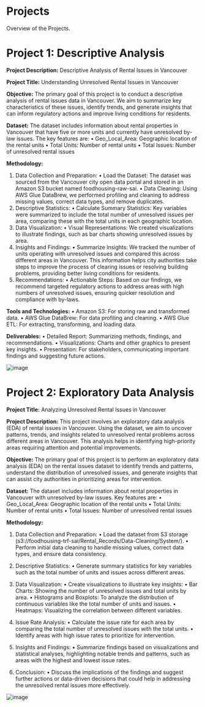 # Projects
Overview of the Projects.

# Project 1: Descriptive Analysis

**Project Description:** Descriptive Analysis of Rental Issues in Vancouver

**Project Title:** Understanding Unresolved Rental Issues in Vancouver

**Objective:** The primary goal of this project is to conduct a descriptive analysis of rental issues data in Vancouver. We aim to summarize key characteristics of these issues, identify trends, and generate insights that can inform regulatory actions and improve living conditions for residents.

**Dataset:** The dataset includes information about rental properties in Vancouver that have five or more units and currently have unresolved by-law issues. The key features are:
•	Geo_Local_Area: Geographic location of the rental units
•	Total Units: Number of rental units
•	Total Issues: Number of unresolved rental issues

**Methodology:**
1.	Data Collection and Preparation:
• Load the Dataset: The dataset was sourced from the Vancouver city open data portal and stored in an Amazon S3 bucket named foodhousing-raw-sai.
•	Data Cleaning: Using AWS Glue DataBrew, we performed profiling and cleaning to address missing values, correct data types, and remove duplicates.
2.	Descriptive Statistics:
•	Calculate Summary Statistics: Key variables were summarized to include the total number of unresolved issues per area, comparing these with the total units in each geographic location.
3.	Data Visualization:
•	Visual Representations: We created visualizations to illustrate findings, such as bar charts showing unresolved issues by area.
4.	Insights and Findings:
•	Summarize Insights: We tracked the number of units operating with unresolved issues and compared this across different areas in Vancouver. This information helps city authorities take steps to improve the process of clearing issues or resolving building problems, providing better living conditions for residents.
5.	Recommendations:
•	Actionable Steps: Based on our findings, we recommend targeted regulatory actions to address areas with high numbers of unresolved issues, ensuring quicker resolution and compliance with by-laws.

**Tools and Technologies:**
•	Amazon S3: For storing raw and transformed data.
•	AWS Glue DataBrew: For data profiling and cleaning.
•	AWS Glue ETL: For extracting, transforming, and loading data.

**Deliverables:**
•	Detailed Report: Summarizing methods, findings, and recommendations.
•	Visualizations: Charts and other graphics to present key insights.
•	Presentation: For stakeholders, communicating important findings and suggesting future actions.

![image](https://github.com/user-attachments/assets/25990da3-e528-4876-a73c-a93acc2683e0)

# Project 2: Exploratory Data Analysis

**Project Title:** Analyzing Unresolved Rental Issues in Vancouver

**Project Description:** This project involves an exploratory data analysis (EDA) of rental issues in Vancouver. Using the dataset, we aim to uncover patterns, trends, and insights related to unresolved rental problems across different areas in Vancouver. This analysis helps in identifying high-priority areas requiring attention and potential improvements.

**Objective:** The primary goal of this project is to perform an exploratory data analysis (EDA) on the rental issues dataset to identify trends and patterns, understand the distribution of unresolved issues, and generate insights that can assist city authorities in prioritizing areas for intervention.

**Dataset:** The dataset includes information about rental properties in Vancouver with unresolved by-law issues. Key features are:
•	Geo_Local_Area: Geographic location of the rental units
•	Total Units: Number of rental units
•	Total Issues: Number of unresolved rental issues

**Methodology:**
1.	Data Collection and Preparation:
•	Load the dataset from S3 storage (s3://foodhousing-trf-sai/Rental_Records/Data-Cleaning/System/).
•	Perform initial data cleaning to handle missing values, correct data types, and ensure data consistency.

2.	Descriptive Statistics:
•	Generate summary statistics for key variables such as the total number of units and issues across different areas.

3.	Data Visualization:
•	Create visualizations to illustrate key insights:
•	Bar Charts: Showing the number of unresolved issues and total units by area.
•	Histograms and Boxplots: To analyze the distribution of continuous variables like the total number of units and issues.
•	Heatmaps: Visualizing the correlation between different variables.

4.	Issue Rate Analysis:
•	Calculate the issue rate for each area by comparing the total number of unresolved issues with the total units.
•	Identify areas with high issue rates to prioritize for intervention.

5.	Insights and Findings:
•	Summarize findings based on visualizations and statistical analyses, highlighting notable trends and patterns, such as areas with the highest and lowest issue rates.

6.	Conclusion:
•	Discuss the implications of the findings and suggest further actions or data-driven decisions that could help in addressing the unresolved rental issues more effectively.



![image](https://github.com/user-attachments/assets/e82e769d-791d-4ec7-a120-23c32bd74dda)




